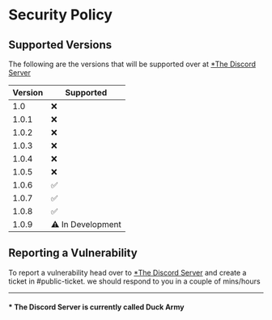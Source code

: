 # Security Policy

## Supported Versions

The following are the versions that will be supported over at [*The Discord Server](https://discord.gg/5sAd4mQvRZ)

| Version | Supported          |
| ------- | ------------------ |
| 1.0     | :x:                |
| 1.0.1   | :x:                |
| 1.0.2   | :x:                |
| 1.0.3   | :x:                |
| 1.0.4   | :x:                |
| 1.0.5   | :x:                |
| 1.0.6   | :white_check_mark: |
| 1.0.7   | :white_check_mark: |
| 1.0.8   | :white_check_mark: |
| 1.0.9   | :warning: In Development|

## Reporting a Vulnerability

To report a vulnerability head over to [*The Discord Server](https://discord.gg/5sAd4mQvRZ)
and create a ticket in #public-ticket. we should respond to you in a couple of mins/hours

---
#### * The Discord Server is currently called Duck Army
